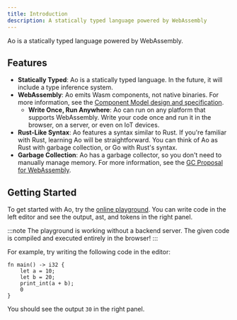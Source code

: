```yaml
---
title: Introduction
description: A statically typed language powered by WebAssembly
---
```


Ao is a statically typed language powered by WebAssembly.

## Features

- **Statically Typed**: Ao is a statically typed language. In the future, it will include a type inference system.
- **WebAssembly**: Ao emits Wasm components, not native binaries. For more information, see the [Component Model design and specification](https://github.com/WebAssembly/component-model).
  - **Write Once, Run Anywhere**: Ao can run on any platform that supports WebAssembly. Write your code once and run it in the browser, on a server, or even on IoT devices.
- **Rust-Like Syntax**: Ao features a syntax similar to Rust. If you're familiar with Rust, learning Ao will be straightforward. You can think of Ao as Rust with garbage collection, or Go with Rust's syntax.
- **Garbage Collection**: Ao has a garbage collector, so you don't need to manually manage memory. For more information, see the [GC Proposal for WebAssembly](https://github.com/WebAssembly/gc).

## Getting Started

To get started with Ao, try the [online playground](/playground/). You can write code in the left editor and see the output, ast, and tokens in the right panel.

:::note
The playground is working without a backend server. The given code is compiled and executed entirely in the browser!
:::

For example, try writing the following code in the editor:

```ao
fn main() -> i32 {
    let a = 10;
    let b = 20;
    print_int(a + b);
    0
}
```

You should see the output `30` in the right panel.
